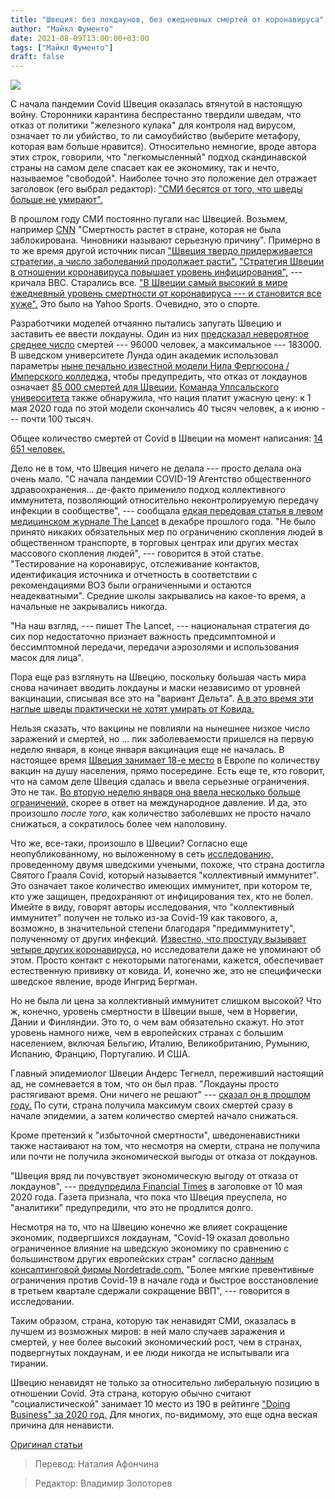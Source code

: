 ```yaml
---
title: "Швеция: без локдаунов, без ежедневных смертей от коронавируса"
author: "Майкл Фументо"
date: 2021-08-09T13:00:00+03:00
tags: ["Майкл Фументо"]
draft: false
---
```

![](https://www.aier.org/wp-content/uploads/2021/07/sweden-800x508.jpg)

С начала пандемии Covid Швеция оказалась втянутой в настоящую войну. Сторонники карантина беспрестанно твердили шведам, что отказ от политики "железного кулака" для контроля над вирусом, означает то ли убийство, то ли самоубийство (выберите метафору, которая вам больше нравится). Относительно немногие, вроде автора этих строк, говорили, что "легкомысленный" подход скандинавской страны на самом деле спасает как ее экономику, так и нечто, называемое "свободой". Наиболее точно это положение дел отражает заголовок (его выбрал редактор): ["СМИ бесятся от того, что шведы больше не умирают".](https://www.fumento.com/articles/media-enraged-that-more-swedes-aren-t-dying/)

В прошлом году СМИ постоянно пугали нас Швецией. Возьмем, например [CNN](https://edition.cnn.com/videos/world/2020/04/29/sweden-no-lockdown-update-phil-black-ebof-dnt-vpx.cnn) "Смертность растет в стране, которая не была заблокирована. Чиновники называют серьезную причину". Примерно в то же время другой источник писал ["Швеция твердо придерживается стратегии, а число заболеваний продолжает расти".](https://www.mysuncoast.com/2020/05/28/sweden-steadfast-strategy-virus-toll-continues-rising/) ["Стратегия Швеции в отношении коронавируса повышает уровень инфицирования",](https://www.wbur.org/hereandnow/2020/05/28/sweden-coronavirus-strategy) --- кричала BBC. Старались все. ["В Швеции самый высокий в мире ежедневный уровень смертности от коронавируса --- и становится все хуже".](https://sports.yahoo.com/coronavirus-sweden-lockdown-death-rate-144650769.html) Это было на Yahoo Sports. Очевидно, это о спорте.

Разработчики моделей отчаянно пытались запугать Швецию и заставить ее ввести локдауны. Один из них [предсказал невероятное среднее число](https://www.medrxiv.org/content/10.1101/2020.04.11.20062133v1) смертей  --- 96000 человек, а максимальное --- 183000. В шведском университете Лунда один академик использовал параметры [ныне печально известной модели Нила Фергюсона / Имперского колледжа,](https://www.medrxiv.org/content/10.1101/2020.04.11.20062133v1) чтобы предупредить, что отказ от локдаунов означает [85 000 смертей для Швеции.](https://www.spectator.co.uk/article/sweden-tames-its-r-number-without-lockdown) [Команда Уппсальского университета](https://www.aier.org/article/imperial-college-model-applied-to-sweden-yields-preposterous-results/) также обнаружила, что нация платит ужасную цену: к 1 мая 2020 года по этой модели скончались 40 тысяч человек, а к июню --- почти 100 тысяч.

Общее количество смертей от Covid в Швеции на момент написания: [14 651 человек.](https://www.google.com/search?client=firefox-b-d&q=swedish%20covid%20deaths)

Дело не в том, что Швеция ничего не делала --- просто делала она очень мало. "С начала пандемии COVID-19 Агентство общественного здравоохранения... де-факто применило подход коллективного иммунитета, позволяющий относительно неконтролируемую передачу инфекции в сообществе", --- сообщала [едкая передовая статья в левом медицинском журнале The Lancet](https://www.thelancet.com/article/S0140-6736%2820%2932750-1/fulltext) в декабре прошлого года. "Не было принято никаких обязательных мер по ограничению скопления людей в общественном транспорте, в торговых центрах или других местах массового скопления людей", --- говорится в этой статье. "Тестирование на коронавирус, отслеживание контактов, идентификация источника и отчетность в соответствии с рекомендациями ВОЗ были ограниченными и остаются неадекватными". Средние школы закрывались на какое-то время, а начальные не закрывались никогда.

"На наш взгляд, --- пишет The Lancet, --- национальная стратегия до сих пор недостаточно признает важность предсимптомной и бессимптомной передачи, передачи аэрозолями и использования масок для лица".

Пора еще раз взглянуть на Швецию, поскольку большая часть мира снова начинает вводить локдауны и маски независимо от уровней вакцинации, списывая все это на "вариант Дельта". [А в это время эти наглые шведы практически не хотят умирать от Ковида.](https://www.google.com/search?client=firefox-b-d&q=sweden%20current%20covid%20numbers)

Нельзя сказать, что вакцины не повлияли на нынешнее низкое число заражений и смертей, но ... пик заболеваемости пришелся на первую неделю января, в конце января вакцинация еще не началась. В настоящее время [Швеция занимает 18-е место](https://www.statista.com/statistics/1196071/covid-19-vaccination-rate-in-europe-by-country/) в Европе по количеству вакцин на душу населения, прямо посередине. Есть еще те, кто говорит, что на самом деле Швеция сдалась и ввела серьезные ограничения. Это не так. [Во вторую неделю января она ввела несколько больше ограничений,](https://www.reuters.com/article/us-health-coronavirus-sweden-legislation-idUSKBN29D1BR) скорее в ответ на международное давление. И да, это произошло *после того*, как количество заболевших не просто начало снижаться, а сократилось более чем наполовину.

Что же, все-таки, произошло в Швеции? Согласно еще неопубликованному, но выложенному в сеть [исследованию,](https://www.medrxiv.org/content/10.1101/2021.07.07.21260167v1.full) проведенному двумя шведскими учеными, похоже, что страна достигла Святого Грааля Covid, который называется "коллективный иммунитет". Это означает такое количество имеющих иммунитет, при котором те, кто уже защищен, предохраняют от инфицирования тех, кто не болел. Имейте в виду, говорят авторы исследования, что "коллективный иммунитет" получен не только из-за Covid-19 как такового, а, возможно, в значительной степени благодаря "предиммунитету", полученному от других инфекций. [Известно, что простуду вызывает четыре других коронавируса,](https://www.cdc.gov/coronavirus/general-information.html) но исследователи даже не упоминают об этом. Просто контакт с некоторыми патогенами, кажется, обеспечивает естественную прививку от ковида. И, конечно же, это не специфически шведское явление, вроде Ингрид Бергман.

Но не была ли цена за коллективный иммунитет слишком высокой? Что ж, конечно, уровень смертности в Швеции выше, чем в Норвегии, Дании и Финляндии. Это то, о чем вам обязательно скажут. Но этот уровень намного ниже, чем в европейских странах с большим населением, включая Бельгию, Италию, Великобританию, Румынию, Испанию, Францию, Португалию. И США.

Главный эпидемиолог Швеции Андерс Тегнелл, переживший настоящий ад, не сомневается в том, что он был прав. "Локдауны просто растягивают время. Они ничего не решают" --- [сказал он в прошлом году.](https://www.fumento.com/articles/the-swedish-alternative-coping-with-a-virus-while-preserving-livelihoods-and-liberties/) По сути, страна получила максимум своих смертей сразу в начале эпидемии, а затем количество смертей начало снижаться.

Кроме претензий к "избыточной смертности", шведоненавистники также настаивают на том, что несмотря на смерти, страна не получила или почти не получила экономической выгоды от отказа от локдаунов.

"Швеция вряд ли почувствует экономическую выгоду от отказа от локдаунов", --- [предупредила Financial Times](https://www.ft.com/content/93105160-dcb4-4721-9e58-a7b262cd4b6e) в заголовке от 10 мая 2020 года. Газета признала, что пока что Швеция преуспела, но "аналитики" предупредили, что это не продлится долго.

Несмотря на то, что на Швецию конечно же влияет сокращение экономик, подвергшихся локдаунам,  "Covid-19 оказал довольно ограниченное влияние на шведскую экономику по сравнению с большинством других европейских стран" согласно [данным консалтинговой фирмы Nordetrade.com.](https://www.nordeatrade.com/dk/explore-new-market/sweden/economical-context) "Более мягкие превентивные ограничения против Covid-19 в начале года и быстрое восстановление в третьем квартале сдержали сокращение ВВП", --- говорится в исследовании.

Таким образом, страна, которую так ненавидят СМИ, оказалась в лучшем из возможных миров: в ней мало случаев заражения и смертей, у нее более высокий экономический рост, чем в странах, подвергнутых локдаунам, и ее люди никогда не испытывали ига тирании.

Швецию ненавидят не только за относительно либеральную позицию в отношении Covid. Эта страна, которую обычно считают "социалистической" занимает 10 место из 190 в рейтинге ["Doing Business" за 2020 год.](https://www.doingbusiness.org/content/dam/doingBusiness/country/s/sweden/SWE.pdf) Для многих, по-видимому, это еще одна веская причина для ненависти.

[Оригинал статьи](https://www.aier.org/article/sweden-despite-variants-no-lockdowns-no-daily-covid-deaths/)

> Перевод: Наталия Афончина

> Редактор: Владимир Золоторев
